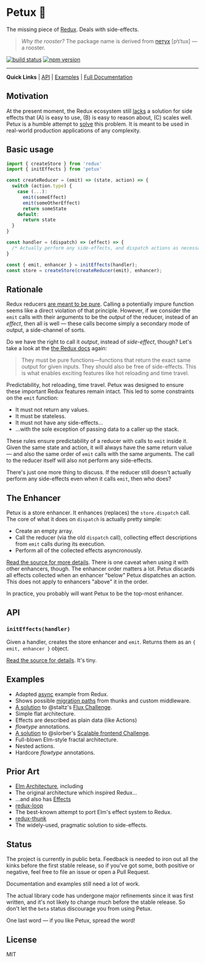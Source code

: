 # Petux 🐓

The missing piece of [Redux](https://github.com/reactjs/redux). Deals with side-effects.

> *Why the rooster?* The package name is derived from [петух](https://en.wiktionary.org/wiki/%D0%BF%D0%B5%D1%82%D1%83%D1%85) [pʲɪˈtux] — a rooster.

[![build status](https://img.shields.io/travis/tempname11/petux/master.svg?style=flat-square)](https://travis-ci.org/tempname11/petux)
[![npm version](https://img.shields.io/npm/v/petux.svg?style=flat-square)](https://www.npmjs.com/package/petux)

---

**Quick Links** | [API](#api) | [Examples](#examples) | [Full Documentation](https://petux-docs.surge.sh)

## Motivation

At the present moment, the Redux ecosystem still [lacks](https://github.com/reactjs/redux/issues/1528) a solution for side effects that (A) is easy to use, (B) is easy to reason about, (C) scales well. Petux is a humble attempt to [solve](http://xkcd.com/927/) this problem. It is meant to be used in real-world production applications of any complexity.

## Basic usage

```javascript
import { createStore } from 'redux'
import { initEffects } from 'petux'

const createReducer = (emit) => (state, action) => {
  switch (action.type) {
    case (...):
      emit(someEffect)
      emit(someOtherEffect)
      return someState
    default:
      return state
  }
}

const handler = (dispatch) => (effect) => {
  /* Actually perform any side-effects, and dispatch actions as necessary. */
}

const { emit, enhancer } = initEffects(handler);
const store = createStore(createReducer(emit), enhancer);
```

## Rationale

Redux reducers [are meant to be pure](http://redux.js.org/docs/introduction/ThreePrinciples.html#changes-are-made-with-pure-functions). Calling a potentially impure function seems like a direct violation of that principle. However, if we consider the `emit` calls with their arguments to be the *output* of the reducer, instead of an *effect*, then all is well — these calls become simply a secondary mode of output, a side-channel of sorts.

Do we have the right to call it *output*, instead of *side-effect*, though? Let's take a look at the [the Redux docs](http://redux.js.org/docs/Glossary.html#reducer) again:

> They must be pure functions—functions that return the exact same output for given inputs. They should also be free of side-effects. This is what enables exciting features like hot reloading and time travel.

Predictability, hot reloading, time travel. Petux was designed to ensure these important Redux features remain intact. This led to some constraints on the `emit` function:

- It must not return any values.
- It must be stateless.
- It must not have any side-effects...
- ...with the sole exception of passing data to a caller up the stack.

These rules ensure predictability of a reducer with calls to `emit` inside it. Given the same state and action, it will always have the same return value — and also the same order of `emit` calls with the same arguments. The call to the reducer itself will also not perform any side-effects.

There's just one more thing to discuss. If the reducer still doesn't actually perform any side-effects even when it calls `emit`, then who does?

## The Enhancer

Petux is a store enhancer. It enhances (replaces) the `store.dispatch` call. The core of what it does on `dispatch` is actually pretty simple:

- Create an empty array.
- Call the reducer (via the old `dispatch` call), collecting effect descriptions from `emit` calls during its execution.
- Perform all of the collected effects asyncronously.

[Read the source for more details](https://github.com/tempname11/petux/tree/master/src/index.js). There is one caveat when using it with other enhancers, though. The enhancer order matters a lot. Petux discards all effects collected when an enhancer "below" Petux dispatches an action. This does not apply to enhancers "above" it in the order.

In practice, you probably will want Petux to be the top-most enhancer.

## API

### `initEffects(handler)`

Given a handler, creates the store enhancer and `emit`. Returns them as an `{ emit, enhancer }` object.

[Read the source for details](https://github.com/tempname11/petux/tree/master/src/index.js). It's tiny.

## Examples

- Adapted [async](https://github.com/tempname11/petux/tree/master/examples/async) example from Redux.
 - Shows possible [migration paths](https://petux-docs.surge.sh/docs/async.html) from thunks and custom middleware.
- [A solution](https://github.com/tempname11/flux-challenge/tree/master/submissions/tempname11) to @staltz's [Flux Challenge](https://github.com/staltz/flux-challenge).
 - Simple flat architecture.
 - Effects are described as plain data (like Actions)
 - *flowtype* annotations.
- [A solution](https://github.com/tempname11/scalable-frontend-with-elm-or-redux/tree/master/redux+petux-tempname11) to @slorber's [Scalable frontend Challenge](https://github.com/slorber/scalable-frontend-with-elm-or-redux).
 - Full-blown Elm-style fractal architecture.
 - Nested actions.
 - Hardcore *flowtype* annotations.

## Prior Art

- [Elm Architecture](https://guide.elm-lang.org/architecture/), including 
 - The original architecture which inspired Redux...
 - ...and also has [Effects](https://guide.elm-lang.org/architecture/effects/)
- [redux-loop](https://github.com/redux-loop/redux-loop)
 - The best-known attempt to port Elm's effect system to Redux.
- [redux-thunk](https://github.com/gaearon/redux-thunk)
 - The widely-used, pragmatic solution to side-effects.

## Status

The project is currently in public beta. Feedback is needed to iron out all the kinks before the first stable release, so if you've got some, both positive or negative, feel free to file an issue or open a Pull Request.

Documentation and examples still need a lot of work.

The actual library code has undergone major refinements since it was first written, and it's not likely to change much before the stable release. So don't let the `beta` status discourage you from using Petux.

One last word — if you like Petux, spread the word!

## License

MIT
